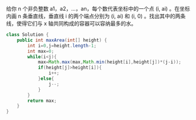 给你 n 个非负整数 a1，a2，...，an，每个数代表坐标中的一个点 (i, ai) 。在坐标内画 n 条垂直线，垂直线 i 的两个端点分别为 (i, ai) 和 (i, 0) 。找出其中的两条线，使得它们与 x 轴共同构成的容器可以容纳最多的水。

```java
class Solution {
    public int maxArea(int[] height) {
        int i=0,j=height.length-1;
        int max=0;
        while(i<j){
            max=Math.max(max,Math.min(height[i],height[j])*(j-i));
            if(height[j]>height[i]){
                i++;
            }else{
                j--;
            }
        }
        return max;
    }
}
```
